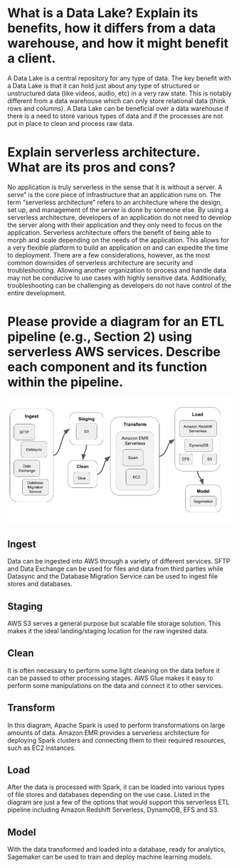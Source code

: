 # What is a Data Lake? Explain its benefits, how it differs from a data warehouse, and how it might benefit a client.  
A Data Lake is a central repository for any type of data. The key benefit with a Data Lake is that it can hold just about any type of structured or unstructured data (like videos, audio, etc) in a very raw state. This is notably different from a data warehouse which can only store relational data (think rows and columns). A Data Lake can be beneficial over a data warehouse if there is a need to store various types of data and if the processes are not put in place to clean and process raw data. 
# Explain serverless architecture.  What are its pros and cons? 
No application is truly serverless in the sense that it is without a server. A serve” is the core piece of infrastructure that an application runs on. The term “serverless architecture” refers to an architecture where the design, set up, and management of the server is done by someone else. By using a serverless architecture, developers of an application do not need to develop the server along with their application and they only need to focus on the application. Serverless architecture offers the benefit of being able to morph and scale depending on the needs of the application. This allows for a very flexible platform to build an application on and can expedite the time to deployment. There are a few considerations, however, as the most common downsides of serverless architecture are security and troubleshooting. Allowing another organization to process and handle data may not be conducive to use cases with highly sensitive data. Additionally, troubleshooting can be challenging as developers do not have control of the entire development. 
# Please provide a diagram for an ETL pipeline (e.g., Section 2) using serverless AWS services. Describe each component and its function within the pipeline. 
![diagram](./serverless_etl_diagram.png)
## Ingest 
Data can be ingested into AWS through a variety of different services. SFTP and Data Exchange can be used for files and data from third parties while Datasync and the Database Migration Service can be used to ingest file stores and databases.
## Staging
AWS S3 serves a general purpose but scalable file storage solution. This makes it the ideal landing/staging location for the raw ingested data. 
## Clean 
It is often necessary to perform some light cleaning on the data before it can be passed to other processing stages. AWS Glue makes it easy to perform some manipulations on the data and connect it to other services.
## Transform
In this diagram, Apache Spark is used to perform transformations on large amounts of data. Amazon EMR provides a serverless architecture for deploying Spark clusters and connecting them to their required resources, such as EC2 instances. 
## Load
After the data is processed with Spark, it can be loaded into various types of file stores and databases depending on the use case. Listed in the diagram are just a few of the options that would support this serverless ETL pipeline including Amazon Redshift Serverless, DynamoDB, EFS and S3. 
## Model
With the data transformed and loaded into a database, ready for analytics, Sagemaker can be used to train and deploy machine learning models. 
